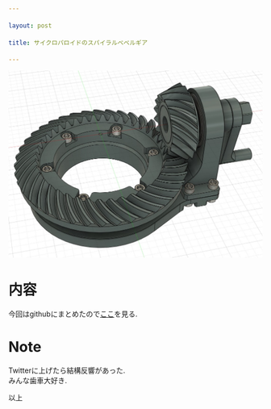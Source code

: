 ```yaml
---

layout: post

title: サイクロパロイドのスパイラルベベルギア

---
```


<img src="https://raw.githubusercontent.com/gakuseishitsu/gakuseishitsu.github.io/master/images/240625_SBG_cyclo/SBGC_1.jpg">

# 内容
今回はgithubにまとめたので[ここ](https://github.com/gakuseishitsu/bevel_gear/blob/main/Klingelnberg/spiral_bevel_gear_Klingelnberg.md)を見る.  

# Note
Twitterに上げたら結構反響があった.  
みんな歯車大好き.  

以上  